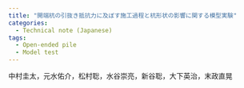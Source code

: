 ```yaml
---
title: "開端杭の引抜き抵抗力に及ぼす施工過程と杭形状の影響に関する模型実験"
categories:
  - Technical note (Japanese)
tags:
  - Open-ended pile
  - Model test
---
```


中村圭太，元水佑介，松村聡，水谷崇亮，新谷聡，大下英治，末政直晃
